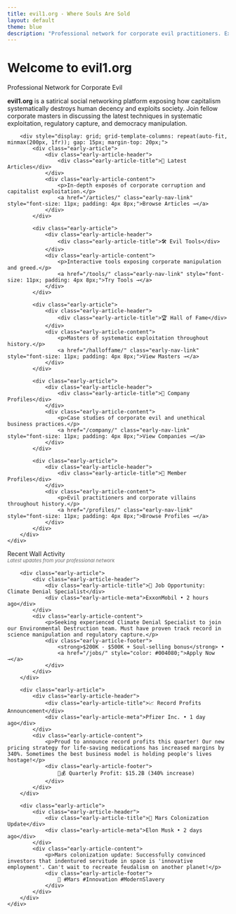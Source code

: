 ```yaml
---
title: evil1.org - Where Souls Are Sold
layout: default
theme: blue
description: "Professional network for corporate evil practitioners. Exposing capitalism's systematic destruction of human decency through satirical social networking."
---
```


# Welcome to evil1.org

<div class="early-section">
    <div class="early-section-header">Professional Network for Corporate Evil</div>
    <div class="early-section-content">
        <p><strong>evil1.org</strong> is a satirical social networking platform exposing how capitalism systematically destroys human decency and exploits society. Join fellow corporate masters in discussing the latest techniques in systematic exploitation, regulatory capture, and democracy manipulation.</p>
        
        <div style="display: grid; grid-template-columns: repeat(auto-fit, minmax(200px, 1fr)); gap: 15px; margin-top: 20px;">
            <div class="early-article">
                <div class="early-article-header">
                    <div class="early-article-title">📰 Latest Articles</div>
                </div>
                <div class="early-article-content">
                    <p>In-depth exposés of corporate corruption and capitalist exploitation.</p>
                    <a href="/articles/" class="early-nav-link" style="font-size: 11px; padding: 4px 8px;">Browse Articles →</a>
                </div>
            </div>
            
            <div class="early-article">
                <div class="early-article-header">
                    <div class="early-article-title">🛠️ Evil Tools</div>
                </div>
                <div class="early-article-content">
                    <p>Interactive tools exposing corporate manipulation and greed.</p>
                    <a href="/tools/" class="early-nav-link" style="font-size: 11px; padding: 4px 8px;">Try Tools →</a>
                </div>
            </div>
            
            <div class="early-article">
                <div class="early-article-header">
                    <div class="early-article-title">🏆 Hall of Fame</div>
                </div>
                <div class="early-article-content">
                    <p>Masters of systematic exploitation throughout history.</p>
                    <a href="/halloffame/" class="early-nav-link" style="font-size: 11px; padding: 4px 8px;">View Masters →</a>
                </div>
            </div>
            
            <div class="early-article">
                <div class="early-article-header">
                    <div class="early-article-title">🏢 Company Profiles</div>
                </div>
                <div class="early-article-content">
                    <p>Case studies of corporate evil and unethical business practices.</p>
                    <a href="/company/" class="early-nav-link" style="font-size: 11px; padding: 4px 8px;">View Companies →</a>
                </div>
            </div>
            
            <div class="early-article">
                <div class="early-article-header">
                    <div class="early-article-title">👥 Member Profiles</div>
                </div>
                <div class="early-article-content">
                    <p>Evil practitioners and corporate villains throughout history.</p>
                    <a href="/profiles/" class="early-nav-link" style="font-size: 11px; padding: 4px 8px;">Browse Profiles →</a>
                </div>
            </div>
        </div>
    </div>
</div>

<div class="early-section">
    <div class="early-section-header">Recent Wall Activity</div>
    <div class="early-section-content">
        <div style="font-size: 11px; color: #666; margin-bottom: 15px; font-style: italic;">Latest updates from your professional network</div>
        
        <div class="early-article">
            <div class="early-article-header">
                <div class="early-article-title">💼 Job Opportunity: Climate Denial Specialist</div>
                <div class="early-article-meta">ExxonMobil • 2 hours ago</div>
            </div>
            <div class="early-article-content">
                <p>Seeking experienced Climate Denial Specialist to join our Environmental Destruction team. Must have proven track record in science manipulation and regulatory capture.</p>
                <div class="early-article-footer">
                    <strong>$200K - $500K + Soul-selling bonus</strong> • 
                    <a href="/jobs/" style="color: #004080;">Apply Now →</a>
                </div>
            </div>
        </div>
        
        <div class="early-article">
            <div class="early-article-header">
                <div class="early-article-title">📈 Record Profits Announcement</div>
                <div class="early-article-meta">Pfizer Inc. • 1 day ago</div>
            </div>
            <div class="early-article-content">
                <p>Proud to announce record profits this quarter! Our new pricing strategy for life-saving medications has increased margins by 340%. Sometimes the best business model is holding people's lives hostage!</p>
                <div class="early-article-footer">
                    💊💰 Quarterly Profit: $15.2B (340% increase)
                </div>
            </div>
        </div>
        
        <div class="early-article">
            <div class="early-article-header">
                <div class="early-article-title">🚀 Mars Colonization Update</div>
                <div class="early-article-meta">Elon Musk • 2 days ago</div>
            </div>
            <div class="early-article-content">
                <p>Mars colonization update: Successfully convinced investors that indentured servitude in space is 'innovative employment'. Can't wait to recreate feudalism on another planet!</p>
                <div class="early-article-footer">
                    🚀 #Mars #Innovation #ModernSlavery
                </div>
            </div>
        </div>
    </div>
</div>
